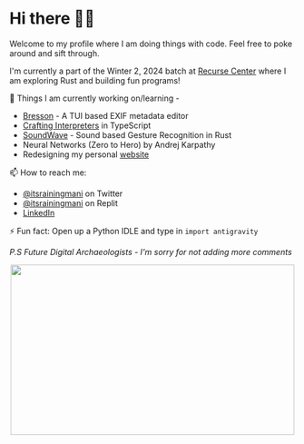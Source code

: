 # Hi there 👋🏼

Welcome to my profile where I am doing things with code. Feel free to poke around and sift through.

I'm currently a part of the Winter 2, 2024 batch at [Recurse Center](https://recurse.com) where I am exploring Rust and building fun programs!

🔭 Things I am currently working on/learning - 
 - [Bresson](https://github.com/itsrainingmani/bresson) - A TUI based EXIF metadata editor
 - [Crafting Interpreters](http://craftinginterpreters.com) in TypeScript
 - [SoundWave](https://github.com/itsrainingmani/soundwave) - Sound based Gesture Recognition in Rust
 - Neural Networks (Zero to Hero) by Andrej Karpathy
 - Redesigning my personal [website](https://itsrainingmani.dev)

📫 How to reach me:
- [@itsrainingmani](https://twitter.com/itsrainingmani) on Twitter
- [@itsrainingmani](https://replit.com/@itsrainingmani) on Replit
- [LinkedIn](https://linkedin.com/in/mtiruman)

⚡ Fun fact: Open up a Python IDLE and type in `import antigravity`

*P.S Future Digital Archaeologists - I'm sorry for not adding more comments*

<p align="center">
  <img width="500" height="300" src="https://cdn3.vox-cdn.com/uploads/chorus_asset/file/2904934/tumblr_lss0eu2jNe1qdcri5o1_500.0.gif">
</p>
<!-- ![splashy](https://github.com/itsrainingmani/itsrainingmani/blob/main/big-ole-splash.jpg) -->
<!--
**itsrainingmani/itsrainingmani** is a ✨ _special_ ✨ repository because its `README.md` (this file) appears on your GitHub profile.

Here are some ideas to get you started:

- 🔭 I’m currently working on ...
- 🌱 I’m currently learning ...
- 👯 I’m looking to collaborate on ...
- 🤔 I’m looking for help with ...
- 💬 Ask me about ...
- 📫 How to reach me: ...
- 😄 Pronouns: ...
- ⚡ Fun fact: ...
-->
